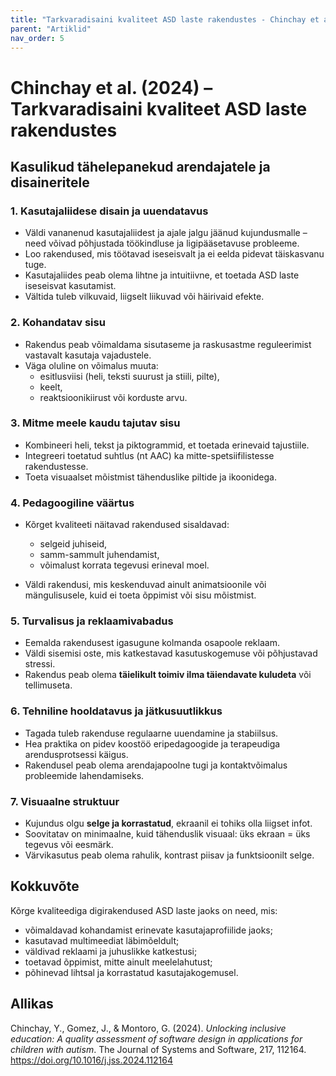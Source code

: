 ```yaml
---
title: "Tarkvaradisaini kvaliteet ASD laste rakendustes - Chinchay et al (2024)"
parent: "Artiklid"
nav_order: 5
---
```


# Chinchay et al. (2024) – Tarkvaradisaini kvaliteet ASD laste rakendustes

## Kasulikud tähelepanekud arendajatele ja disaineritele

### 1. Kasutajaliidese disain ja uuendatavus

- Väldi vananenud kasutajaliidest ja ajale jalgu jäänud kujundusmalle – need võivad põhjustada töökindluse ja ligipääsetavuse probleeme.
- Loo rakendused, mis töötavad iseseisvalt ja ei eelda pidevat täiskasvanu tuge.
- Kasutajaliides peab olema lihtne ja intuitiivne, et toetada ASD laste iseseisvat kasutamist.
- Vältida tuleb vilkuvaid, liigselt liikuvad või häirivaid efekte.

### 2. Kohandatav sisu

- Rakendus peab võimaldama sisutaseme ja raskusastme reguleerimist vastavalt kasutaja vajadustele.
- Väga oluline on võimalus muuta:
  - esitlusviisi (heli, teksti suurust ja stiili, pilte),
  - keelt,
  - reaktsioonikiirust või korduste arvu.

### 3. Mitme meele kaudu tajutav sisu

- Kombineeri heli, tekst ja piktogrammid, et toetada erinevaid tajustiile.
- Integreeri toetatud suhtlus (nt AAC) ka mitte-spetsiifilistesse rakendustesse.
- Toeta visuaalset mõistmist tähenduslike piltide ja ikoonidega.

### 4. Pedagoogiline väärtus

- Kõrget kvaliteeti näitavad rakendused sisaldavad:
  - selgeid juhiseid,
  - samm-sammult juhendamist,
  - võimalust korrata tegevusi erineval moel.

- Väldi rakendusi, mis keskenduvad ainult animatsioonile või mängulisusele, kuid ei toeta õppimist või sisu mõistmist.

### 5. Turvalisus ja reklaamivabadus

- Eemalda rakendusest igasugune kolmanda osapoole reklaam.
- Väldi sisemisi oste, mis katkestavad kasutuskogemuse või põhjustavad stressi.
- Rakendus peab olema **täielikult toimiv ilma täiendavate kuludeta** või tellimuseta.

### 6. Tehniline hooldatavus ja jätkusuutlikkus

- Tagada tuleb rakenduse regulaarne uuendamine ja stabiilsus.
- Hea praktika on pidev koostöö eripedagoogide ja terapeudiga arendusprotsessi käigus.
- Rakendusel peab olema arendajapoolne tugi ja kontaktvõimalus probleemide lahendamiseks.

### 7. Visuaalne struktuur

- Kujundus olgu **selge ja korrastatud**, ekraanil ei tohiks olla liigset infot.
- Soovitatav on minimaalne, kuid tähenduslik visuaal: üks ekraan = üks tegevus või eesmärk.
- Värvikasutus peab olema rahulik, kontrast piisav ja funktsioonilt selge.

## Kokkuvõte

Kõrge kvaliteediga digirakendused ASD laste jaoks on need, mis:
- võimaldavad kohandamist erinevate kasutajaprofiilide jaoks;
- kasutavad multimeediat läbimõeldult;
- väldivad reklaami ja juhuslikke katkestusi;
- toetavad õppimist, mitte ainult meelelahutust;
- põhinevad lihtsal ja korrastatud kasutajakogemusel.

## Allikas

Chinchay, Y., Gomez, J., & Montoro, G. (2024). *Unlocking inclusive education: A quality assessment of software design in applications for children with autism*. The Journal of Systems and Software, 217, 112164. https://doi.org/10.1016/j.jss.2024.112164
